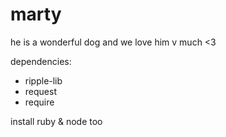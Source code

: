 # marty

he is a wonderful dog and we love him v much <3

dependencies:
* ripple-lib
* request
* require

install ruby & node too
